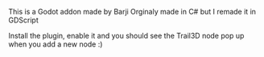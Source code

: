 This is a Godot addon made by Barji Orginaly made in C# but I remade it in GDScript 

Install the plugin, enable it and you should see the Trail3D node pop up when you add a new node :)

